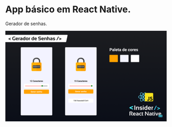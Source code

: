 # App básico em React Native.
Gerador de senhas.

![Gerador de senhas rn](./src/assets/rn-layout-1.png)
